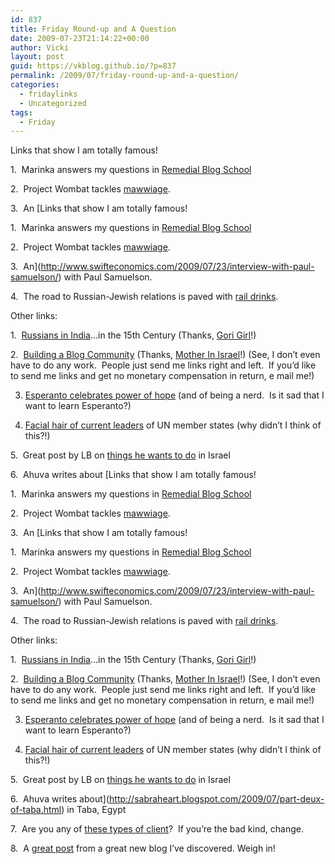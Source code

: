 ```yaml
---
id: 837
title: Friday Round-up and A Question
date: 2009-07-23T21:14:22+00:00
author: Vicki
layout: post
guid: https://vkblog.github.io/?p=837
permalink: /2009/07/friday-round-up-and-a-question/
categories:
  - fridaylinks
  - Uncategorized
tags:
  - Friday
---
```

Links that show I am totally famous!

1.  Marinka answers my questions in [Remedial Blog School](http://www.motherhoodinnyc.com/2009/07/remedial-blog-school-your-questions.html)

2.  Project Wombat tackles [mawwiage](http://projectwombat.blogspot.com/2009/07/mawwiage.html).

3.  An [Links that show I am totally famous!

1.  Marinka answers my questions in [Remedial Blog School](http://www.motherhoodinnyc.com/2009/07/remedial-blog-school-your-questions.html)

2.  Project Wombat tackles [mawwiage](http://projectwombat.blogspot.com/2009/07/mawwiage.html).

3.  An](http://www.swifteconomics.com/2009/07/23/interview-with-paul-samuelson/) with Paul Samuelson.

4.  The road to Russian-Jewish relations is paved with [rail drinks](http://tolerantnation.wordpress.com/2009/07/24/grey-goose-vs-black-bear/).

Other links:

1.  [Russians in India](http://jostamon.blogspot.com/2009/06/russian-in-india.html)&#8230;in the 15th Century (Thanks, [Gori Girl](http://www.gorigirl.com)!)

2.  [Building a Blog Community](http://www.amotherinisrael.com/2008/11/04/commenting-on-comments-building-a-blog-community/) (Thanks, [Mother In Israel](http://www.amotherinisrael.com/2008/11/04/commenting-on-comments-building-a-blog-community/)!) (See, I don&#8217;t even have to do any work.  People just send me links right and left.  If you&#8217;d like to send me links and get no monetary compensation in return, e mail me!)

3. [Esperanto celebrates power of hope](http://news.bbc.co.uk/2/hi/middle_east/8159082.stm) (and of being a nerd.  Is it sad that I want to learn Esperanto?)

4. [Facial hair of current leaders](http://www.flipflopflyin.com/g/2007/07/whiskers-ii-whole-lot-of-shavin-going.html) of UN member states (why didn&#8217;t I think of this?!)

5.  Great post by LB on [things he wants to do](http://occidentalisraeli.com/2009/07/21/israel/) in Israel

6.  Ahuva writes about [Links that show I am totally famous!

1.  Marinka answers my questions in [Remedial Blog School](http://www.motherhoodinnyc.com/2009/07/remedial-blog-school-your-questions.html)

2.  Project Wombat tackles [mawwiage](http://projectwombat.blogspot.com/2009/07/mawwiage.html).

3.  An [Links that show I am totally famous!

1.  Marinka answers my questions in [Remedial Blog School](http://www.motherhoodinnyc.com/2009/07/remedial-blog-school-your-questions.html)

2.  Project Wombat tackles [mawwiage](http://projectwombat.blogspot.com/2009/07/mawwiage.html).

3.  An](http://www.swifteconomics.com/2009/07/23/interview-with-paul-samuelson/) with Paul Samuelson.

4.  The road to Russian-Jewish relations is paved with [rail drinks](http://tolerantnation.wordpress.com/2009/07/24/grey-goose-vs-black-bear/).

Other links:

1.  [Russians in India](http://jostamon.blogspot.com/2009/06/russian-in-india.html)&#8230;in the 15th Century (Thanks, [Gori Girl](http://www.gorigirl.com)!)

2.  [Building a Blog Community](http://www.amotherinisrael.com/2008/11/04/commenting-on-comments-building-a-blog-community/) (Thanks, [Mother In Israel](http://www.amotherinisrael.com/2008/11/04/commenting-on-comments-building-a-blog-community/)!) (See, I don&#8217;t even have to do any work.  People just send me links right and left.  If you&#8217;d like to send me links and get no monetary compensation in return, e mail me!)

3. [Esperanto celebrates power of hope](http://news.bbc.co.uk/2/hi/middle_east/8159082.stm) (and of being a nerd.  Is it sad that I want to learn Esperanto?)

4. [Facial hair of current leaders](http://www.flipflopflyin.com/g/2007/07/whiskers-ii-whole-lot-of-shavin-going.html) of UN member states (why didn&#8217;t I think of this?!)

5.  Great post by LB on [things he wants to do](http://occidentalisraeli.com/2009/07/21/israel/) in Israel

6.  Ahuva writes about](http://sabraheart.blogspot.com/2009/07/part-deux-of-taba.html) in Taba, Egypt

7.  Are you any of [these types of client](http://blog.monicaobrien.com/4-clients-i-avoid-and-2-i-love/)?  If you&#8217;re the bad kind, change.

8.  A [great post](http://meepa.wordpress.com/2009/07/23/in-defense-of-history/) from a great new blog I&#8217;ve discovered. Weigh in!